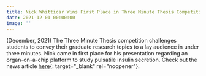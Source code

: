 ```yaml
---
title: Nick Whitticar Wins First Place in Three Minute Thesis Competition
date: 2021-12-01 00:00:00
image: ''
---
```

(December, 2021) The Three Minute Thesis competition challenges students to convey their graduate research topics to a lay audience in under three minutes. Nick came in first place for his presentation regarding an organ-on-a-chip platform to study pulsatile insulin secretion. Check out the news article&nbsp;[here](https://www.ohio.edu/news/2022/01/five-students-win-awards-three-minute-thesis-competition){: target="_blank" rel="noopener"}.